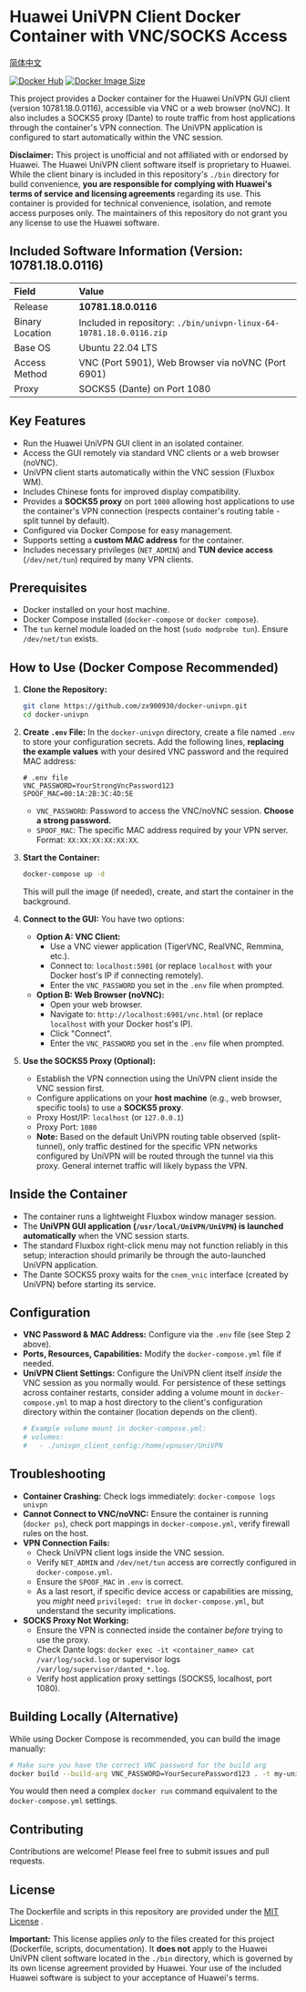 # Huawei UniVPN Client Docker Container with VNC/SOCKS Access

[简体中文](README_zh.md)

[![Docker Hub](https://img.shields.io/docker/pulls/triatk/univpn.svg)](https://hub.docker.com/r/triatk/univpn)
[![Docker Image Size](https://img.shields.io/docker/image-size/triatk/univpn/latest)](https://hub.docker.com/r/triatk/univpn)

This project provides a Docker container for the Huawei UniVPN GUI client (version 10781.18.0.0116), accessible via VNC or a web browser (noVNC). It also includes a SOCKS5 proxy (Dante) to route traffic from host applications through the container's VPN connection. The UniVPN application is configured to start automatically within the VNC session.

**Disclaimer:** This project is unofficial and not affiliated with or endorsed by Huawei. The Huawei UniVPN client software itself is proprietary to Huawei. While the client binary is included in this repository's `./bin` directory for build convenience, **you are responsible for complying with Huawei's terms of service and licensing agreements** regarding its use. This container is provided for technical convenience, isolation, and remote access purposes only. The maintainers of this repository do not grant you any license to use the Huawei software.

## Included Software Information (Version: 10781.18.0.0116)

| Field           | Value                                                            |
| :-------------- | :--------------------------------------------------------------- |
| Release         | **10781.18.0.0116**                                              |
| Binary Location | Included in repository: `./bin/univpn-linux-64-10781.18.0.0116.zip` |
| Base OS         | Ubuntu 22.04 LTS                                                 |
| Access Method   | VNC (Port 5901), Web Browser via noVNC (Port 6901)               |
| Proxy           | SOCKS5 (Dante) on Port 1080                                      |

## Key Features

*   Run the Huawei UniVPN GUI client in an isolated container.
*   Access the GUI remotely via standard VNC clients or a web browser (noVNC).
*   UniVPN client starts automatically within the VNC session (Fluxbox WM).
*   Includes Chinese fonts for improved display compatibility.
*   Provides a **SOCKS5 proxy** on port `1080` allowing host applications to use the container's VPN connection (respects container's routing table - split tunnel by default).
*   Configured via Docker Compose for easy management.
*   Supports setting a **custom MAC address** for the container.
*   Includes necessary privileges (`NET_ADMIN`) and **TUN device access** (`/dev/net/tun`) required by many VPN clients.

## Prerequisites

*   Docker installed on your host machine.
*   Docker Compose installed (`docker-compose` or `docker compose`).
*   The `tun` kernel module loaded on the host (`sudo modprobe tun`). Ensure `/dev/net/tun` exists.

## How to Use (Docker Compose Recommended)

1.  **Clone the Repository:**
    ```bash
    git clone https://github.com/zx900930/docker-univpn.git
    cd docker-univpn
    ```

2.  **Create `.env` File:**
    In the `docker-univpn` directory, create a file named `.env` to store your configuration secrets. Add the following lines, **replacing the example values** with your desired VNC password and the required MAC address:
    ```dotenv
    # .env file
    VNC_PASSWORD=YourStrongVncPassword123
    SPOOF_MAC=00:1A:2B:3C:4D:5E
    ```
    *   `VNC_PASSWORD`: Password to access the VNC/noVNC session. **Choose a strong password.**
    *   `SPOOF_MAC`: The specific MAC address required by your VPN server. Format: `XX:XX:XX:XX:XX:XX`.

3.  **Start the Container:**
    ```bash
    docker-compose up -d
    ```
    This will pull the image (if needed), create, and start the container in the background.

4.  **Connect to the GUI:** You have two options:
    *   **Option A: VNC Client:**
        *   Use a VNC viewer application (TigerVNC, RealVNC, Remmina, etc.).
        *   Connect to: `localhost:5901` (or replace `localhost` with your Docker host's IP if connecting remotely).
        *   Enter the `VNC_PASSWORD` you set in the `.env` file when prompted.
    *   **Option B: Web Browser (noVNC):**
        *   Open your web browser.
        *   Navigate to: `http://localhost:6901/vnc.html` (or replace `localhost` with your Docker host's IP).
        *   Click "Connect".
        *   Enter the `VNC_PASSWORD` you set in the `.env` file when prompted.

5.  **Use the SOCKS5 Proxy (Optional):**
    *   Establish the VPN connection using the UniVPN client inside the VNC session first.
    *   Configure applications on your **host machine** (e.g., web browser, specific tools) to use a **SOCKS5 proxy**.
    *   Proxy Host/IP: `localhost` (or `127.0.0.1`)
    *   Proxy Port: `1080`
    *   **Note:** Based on the default UniVPN routing table observed (split-tunnel), only traffic destined for the specific VPN networks configured by UniVPN will be routed through the tunnel via this proxy. General internet traffic will likely bypass the VPN.

## Inside the Container

*   The container runs a lightweight Fluxbox window manager session.
*   The **UniVPN GUI application (`/usr/local/UniVPN/UniVPN`) is launched automatically** when the VNC session starts.
*   The standard Fluxbox right-click menu may not function reliably in this setup; interaction should primarily be through the auto-launched UniVPN application.
*   The Dante SOCKS5 proxy waits for the `cnem_vnic` interface (created by UniVPN) before starting its service.

## Configuration

*   **VNC Password & MAC Address:** Configure via the `.env` file (see Step 2 above).
*   **Ports, Resources, Capabilities:** Modify the `docker-compose.yml` file if needed.
*   **UniVPN Client Settings:** Configure the UniVPN client itself *inside* the VNC session as you normally would. For persistence of these settings across container restarts, consider adding a volume mount in `docker-compose.yml` to map a host directory to the client's configuration directory within the container (location depends on the client).
    ```yaml
    # Example volume mount in docker-compose.yml:
    # volumes:
    #   - ./univpn_client_config:/home/vpnuser/UniVPN
    ```

## Troubleshooting

*   **Container Crashing:** Check logs immediately: `docker-compose logs univpn`
*   **Cannot Connect to VNC/noVNC:** Ensure the container is running (`docker ps`), check port mappings in `docker-compose.yml`, verify firewall rules on the host.
*   **VPN Connection Fails:**
    *   Check UniVPN client logs inside the VNC session.
    *   Verify `NET_ADMIN` and `/dev/net/tun` access are correctly configured in `docker-compose.yml`.
    *   Ensure the `SPOOF_MAC` in `.env` is correct.
    *   As a last resort, if specific device access or capabilities are missing, you *might* need `privileged: true` in `docker-compose.yml`, but understand the security implications.
*   **SOCKS Proxy Not Working:**
    *   Ensure the VPN is connected inside the container *before* trying to use the proxy.
    *   Check Dante logs: `docker exec -it <container_name> cat /var/log/sockd.log` or supervisor logs `/var/log/supervisor/danted_*.log`.
    *   Verify host application proxy settings (SOCKS5, localhost, port 1080).

## Building Locally (Alternative)

While using Docker Compose is recommended, you can build the image manually:

```bash
# Make sure you have the correct VNC password for the build arg
docker build --build-arg VNC_PASSWORD=YourSecurePassword123 . -t my-univpn-vnc:latest
```
You would then need a complex `docker run` command equivalent to the `docker-compose.yml` settings.

## Contributing

Contributions are welcome! Please feel free to submit issues and pull requests.

## License

The Dockerfile and scripts in this repository are provided under the [MIT License](LICENSE) .

**Important:** This license applies *only* to the files created for this project (Dockerfile, scripts, documentation). It **does not** apply to the Huawei UniVPN client software located in the `./bin` directory, which is governed by its own license agreement provided by Huawei. Your use of the included Huawei software is subject to your acceptance of Huawei's terms.
